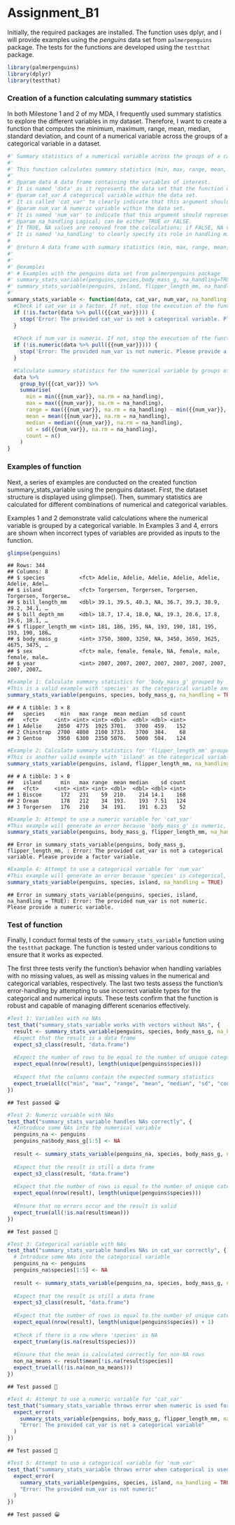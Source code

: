 Assignment_B1
================

Initially, the required packages are installed. The function uses dplyr,
and I will provide examples using the *penguins* data set from
`palmerpenguins` package. The tests for the functions are developed
using the `testthat` package.

``` r
library(palmerpenguins)
library(dplyr)
library(testthat)
```

### Creation of a function calculating summary statistics

In both Milestone 1 and 2 of my MDA, I frequently used summary
statistics to explore the different variables in my dataset. Therefore,
I want to create a function that computes the minimum, maximum, range,
mean, median, standard deviation, and count of a numerical variable
across the groups of a categorical variable in a dataset.

``` r
#' Summary statistics of a numerical variable across the groups of a categorical variable
#'
#' This function calculates summary statistics (min, max, range, mean, meadian, standard deviation and count) of one numerical variable across the groups of one categorical variable from a data set.
#'
#' @param data A data frame containing the variables of interest. 
#' It is named 'data' as it represents the data set that the function operates on.
#' @param cat_var A categorical variable within the data set. 
#' It is called 'cat_var' to clearly indicate that this argument should represent a factor or categorical variable.
#' @param num_var A numeric variable within the data set. 
#' It is named 'num_var' to indicate that this argument should represent a numeric variable.
#' @param na_handling Logical; can be either TRUE or FALSE. 
#' If TRUE, NA values are removed from the calculations; if FALSE, NA values are included.
#' It is named 'na_handling' to clearly specify its role in handling missing values.
#
#' @return A data frame with summary statistics (min, max, range, mean, median, standard deviation, count) for the numeric variable, grouped by the categorical variable.
#'
#' 
#' @examples
#' # Examples with the penguins data set from palmerpenguins package
#' summary_stats_variable(penguins,species,body_mass_g, na_handling=TRUE)
#' summary_stats_variable(penguins, island, flipper_length_mm, na_handling = TRUE)
#'
summary_stats_variable <- function(data, cat_var, num_var, na_handling = TRUE) {
  #Check if cat_var is a factor. If not, stop the execution of the function and execute an error
  if (!is.factor(data %>% pull({{cat_var}}))) {
    stop('Error: The provided cat_var is not a categorical variable. Please provide a factor variable.')
  }
  
  #Check if num_var is numeric. If not, stop the execution of the function and execute an error
  if (!is.numeric(data %>% pull({{num_var}}))) {
    stop('Error: The provided num_var is not numeric. Please provide a numeric variable.')
  }

  #Calculate summary statistics for the numerical variable by groups of the categorical variable
  data %>%
    group_by({{cat_var}}) %>%
    summarise(
      min = min({{num_var}}, na.rm = na_handling),
      max = max({{num_var}}, na.rm = na_handling),
      range = max({{num_var}}, na.rm = na_handling) - min({{num_var}}, na.rm = na_handling),
      mean = mean({{num_var}}, na.rm = na_handling),
      median = median({{num_var}}, na.rm = na_handling),
      sd = sd({{num_var}}, na.rm = na_handling),
      count = n()
    )
}
```

### Examples of function

Next, a series of examples are conducted on the created function
summary_stats_variable using the penguins dataset. First, the dataset
structure is displayed using glimpse(). Then, summary statistics are
calculated for different combinations of numerical and categorical
variables.

Examples 1 and 2 demonstrate valid calculations where the numerical
variable is grouped by a categorical variable. In Examples 3 and 4,
errors are shown when incorrect types of variables are provided as
inputs to the function.

``` r
glimpse(penguins)
```

    ## Rows: 344
    ## Columns: 8
    ## $ species           <fct> Adelie, Adelie, Adelie, Adelie, Adelie, Adelie, Adel…
    ## $ island            <fct> Torgersen, Torgersen, Torgersen, Torgersen, Torgerse…
    ## $ bill_length_mm    <dbl> 39.1, 39.5, 40.3, NA, 36.7, 39.3, 38.9, 39.2, 34.1, …
    ## $ bill_depth_mm     <dbl> 18.7, 17.4, 18.0, NA, 19.3, 20.6, 17.8, 19.6, 18.1, …
    ## $ flipper_length_mm <int> 181, 186, 195, NA, 193, 190, 181, 195, 193, 190, 186…
    ## $ body_mass_g       <int> 3750, 3800, 3250, NA, 3450, 3650, 3625, 4675, 3475, …
    ## $ sex               <fct> male, female, female, NA, female, male, female, male…
    ## $ year              <int> 2007, 2007, 2007, 2007, 2007, 2007, 2007, 2007, 2007…

``` r
#Example 1: Calculate summary statistics for 'body_mass_g' grouped by 'species'
#This is a valid example with 'species' as the categorical variable and 'body_mass_g' as the numeric variable
summary_stats_variable(penguins, species, body_mass_g, na_handling = TRUE)
```

    ## # A tibble: 3 × 8
    ##   species     min   max range  mean median    sd count
    ##   <fct>     <int> <int> <int> <dbl>  <dbl> <dbl> <int>
    ## 1 Adelie     2850  4775  1925 3701.   3700  459.   152
    ## 2 Chinstrap  2700  4800  2100 3733.   3700  384.    68
    ## 3 Gentoo     3950  6300  2350 5076.   5000  504.   124

``` r
#Example 2: Calculate summary statistics for 'flipper_length_mm' grouped by 'island'
#This is another valid example with 'island' as the categorical variable and 'flipper_length_mm' as the numeric variable
summary_stats_variable(penguins, island, flipper_length_mm, na_handling = TRUE)
```

    ## # A tibble: 3 × 8
    ##   island      min   max range  mean median    sd count
    ##   <fct>     <int> <int> <int> <dbl>  <dbl> <dbl> <int>
    ## 1 Biscoe      172   231    59  210.    214 14.1    168
    ## 2 Dream       178   212    34  193.    193  7.51   124
    ## 3 Torgersen   176   210    34  191.    191  6.23    52

``` r
#Example 3: Attempt to use a numeric variable for 'cat_var'
#This example will generate an error because 'body_mass_g' is numeric, not categorical
summary_stats_variable(penguins, body_mass_g, flipper_length_mm, na_handling = TRUE)
```

    ## Error in summary_stats_variable(penguins, body_mass_g, flipper_length_mm, : Error: The provided cat_var is not a categorical variable. Please provide a factor variable.

``` r
#Example 4: Attempt to use a categorical variable for 'num_var'
#This example will generate an error because 'species' is categorical, not numeric
summary_stats_variable(penguins, species, island, na_handling = TRUE)
```

    ## Error in summary_stats_variable(penguins, species, island, na_handling = TRUE): Error: The provided num_var is not numeric. Please provide a numeric variable.

### Test of function

Finally, I conduct formal tests of the `summary_stats_variable` function
using the `testthat` package. The function is tested under various
conditions to ensure that it works as expected.

The first three tests verify the function’s behavior when handling
variables with no missing values, as well as missing values in the
numerical and categorical variables, respectively. The last two tests
assess the function’s error-handling by attempting to use incorrect
variable types for the categorical and numerical inputs. These tests
confirm that the function is robust and capable of managing different
scenarios effectively.

``` r
#Test 1: Variables with no NAs
test_that("summary_stats_variable works with vectors without NAs", {
  result <- summary_stats_variable(penguins, species, body_mass_g, na_handling = TRUE)
  #Expect that the result is a data frame
  expect_s3_class(result, "data.frame")
  
  #Expect the number of rows to be equal to the number of unique categories in species
  expect_equal(nrow(result), length(unique(penguins$species)))
  
  #Expect that the columns contain the expected summary statistics
  expect_true(all(c("min", "max", "range", "mean", "median", "sd", "count") %in% colnames(result)))
})
```

    ## Test passed 😀

``` r
#Test 2: Numeric variable with NAs
test_that("summary_stats_variable handles NAs correctly", {
  #Introduce some NAs into the numerical variable
  penguins_na <- penguins
  penguins_na$body_mass_g[1:5] <- NA
  
  result <- summary_stats_variable(penguins_na, species, body_mass_g, na_handling = TRUE)
  
  #Expect that the result is still a data frame
  expect_s3_class(result, "data.frame")
  
  #Expect that the number of rows is equal to the number of unique categories in species
  expect_equal(nrow(result), length(unique(penguins$species)))
  
  #Ensure that no errors occur and the result is valid
  expect_true(all(!is.na(result$mean)))
})
```

    ## Test passed 🎊

``` r
#Test 3: Categorical variable with NAs
test_that("summary_stats_variable handles NAs in cat_var correctly", {
  # Introduce some NAs into the categorical variable
  penguins_na <- penguins
  penguins_na$species[1:5] <- NA
  
  result <- summary_stats_variable(penguins_na, species, body_mass_g, na_handling = TRUE)
  
  #Expect that the result is still a data frame
  expect_s3_class(result, "data.frame")
  
  #Expect that the number of rows is equal to the number of unique categories in species + 1 for NA
  expect_equal(nrow(result), length(unique(penguins$species)) + 1)
  
  #Check if there is a row where 'species' is NA
  expect_true(any(is.na(result$species)))
  
  #Ensure that the mean is calculated correctly for non-NA rows
  non_na_means <- result$mean[!is.na(result$species)]
  expect_true(all(!is.na(non_na_means)))
})
```

    ## Test passed 🥇

``` r
#Test 4: Attempt to use a numeric variable for 'cat_var'
test_that("summary_stats_variable throws error when numeric is used for cat_var", {
  expect_error(
    summary_stats_variable(penguins, body_mass_g, flipper_length_mm, na_handling = TRUE),
    "Error: The provided cat_var is not a categorical variable"
  )
})
```

    ## Test passed 🎉

``` r
#Test 5: Attempt to use a categorical variable for 'num_var'
test_that("summary_stats_variable throws error when categorical is used for num_var", {
  expect_error(
    summary_stats_variable(penguins, species, island, na_handling = TRUE),
    "Error: The provided num_var is not numeric"
  )
})
```

    ## Test passed 😀
